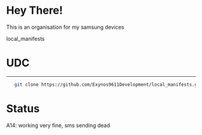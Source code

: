 # Hey There!
This is an organisation for my samsung devices

local_manifests
# UDC #
----------------
```bash
   git clone https://github.com/Exynos9611Development/local_manifests.git -b lineage-21 .repo/local_manifests
```

# Status #
A14: working very fine, sms sending dead
